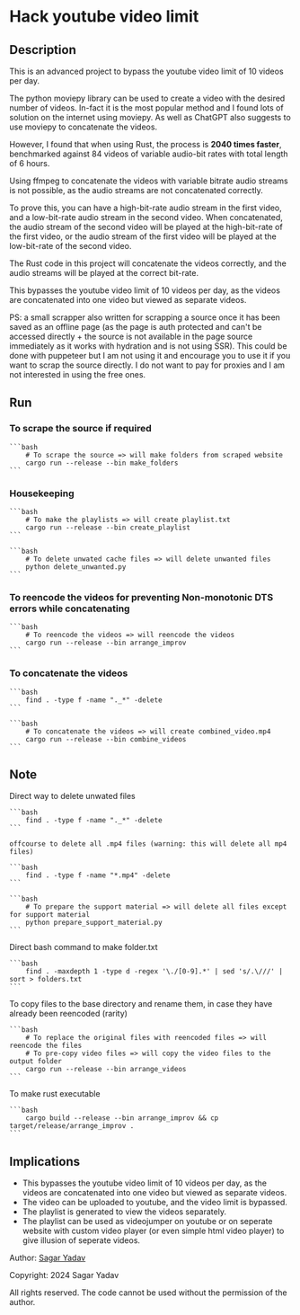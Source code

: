 # Hack youtube video limit

## Description

This is an advanced project to bypass the youtube video limit of 10 videos per day.

The python moviepy library can be used to create a video with the desired number of videos. In-fact it is the most popular method and I found lots of solution on the internet using moviepy. As well as ChatGPT also suggests to use moviepy to concatenate the videos.

However, I found that when using Rust, the process is **2040 times faster**, benchmarked against 84 videos of variable audio-bit rates with total length of 6 hours.

Using ffmpeg to concatenate the videos with variable bitrate audio streams is not possible, as the audio streams are not concatenated correctly.

To prove this, you can have a high-bit-rate audio stream in the first video, and a low-bit-rate audio stream in the second video. When concatenated, the audio stream of the second video will be played at the high-bit-rate of the first video, or the audio stream of the first video will be played at the low-bit-rate of the second video.

The Rust code in this project will concatenate the videos correctly, and the audio streams will be played at the correct bit-rate.

This bypasses the youtube video limit of 10 videos per day, as the videos are concatenated into one video but viewed as separate videos.

PS: a small scrapper also written for scrapping a source once it has been saved as an offline page (as the page is auth protected and can't be accessed directly + the source is not available in the page source immediately as it works with hydration and is not using SSR). This could be done with puppeteer but I am not using it and encourage you to use it if you want to scrap the source directly. I do not want to pay for proxies and I am not interested in using the free ones.

## Run

### To scrape the source if required

    ```bash
        # To scrape the source => will make folders from scraped website
        cargo run --release --bin make_folders
    ```

### Housekeeping

    ```bash
        # To make the playlists => will create playlist.txt
        cargo run --release --bin create_playlist
    ```

    ```bash
        # To delete unwated cache files => will delete unwanted files
        python delete_unwanted.py
    ```

### To reencode the videos for preventing Non-monotonic DTS errors while concatenating

    ```bash
        # To reencode the videos => will reencode the videos
        cargo run --release --bin arrange_improv
    ```

### To concatenate the videos

    ```bash
        find . -type f -name "._*" -delete
    ```

    ```bash
        # To concatenate the videos => will create combined_video.mp4
        cargo run --release --bin combine_videos
    ```

## Note

Direct way to delete unwated files

    ```bash
        find . -type f -name "._*" -delete
    ```

    offcourse to delete all .mp4 files (warning: this will delete all mp4 files)

    ```bash
        find . -type f -name "*.mp4" -delete
    ```

    ```bash
        # To prepare the support material => will delete all files except for support material
        python prepare_support_material.py
    ```

Direct bash command to make folder.txt

    ```bash
        find . -maxdepth 1 -type d -regex '\./[0-9].*' | sed 's/.\///' | sort > folders.txt
    ```

To copy files to the base directory and rename them, in case they have already been reencoded (rarity)

    ```bash
        # To replace the original files with reencoded files => will reencode the files
        # To pre-copy video files => will copy the video files to the output folder
        cargo run --release --bin arrange_videos
    ```

To make rust executable

    ```bash
        cargo build --release --bin arrange_improv && cp target/release/arrange_improv .
    ```

## Implications

- This bypasses the youtube video limit of 10 videos per day, as the videos are concatenated into one video but viewed as separate videos.
- The video can be uploaded to youtube, and the video limit is bypassed.
- The playlist is generated to view the videos separately.
- The playlist can be used as videojumper on youtube or on seperate website with custom video player (or even simple html video player) to give illusion of seperate videos.

Author: [Sagar Yadav](https://linkedin.com/in/sagaryadav)

Copyright: 2024 Sagar Yadav

All rights reserved.
The code cannot be used without the permission of the author.
